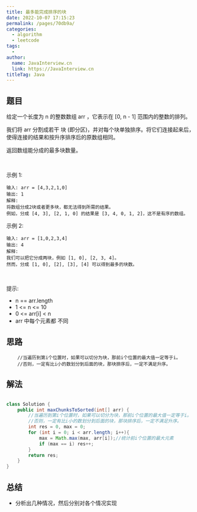 ```yaml
---
title: 最多能完成排序的块
date: 2022-10-07 17:15:23
permalink: /pages/70db9a/
categories:
  - algorithm
  - leetcode
tags:
  - 
author: 
  name: JavaInterview.cn
  link: https://JavaInterview.cn
titleTag: Java
---
```



## 题目

给定一个长度为 n 的整数数组 arr ，它表示在 [0, n - 1] 范围内的整数的排列。

我们将 arr 分割成若干 块 (即分区)，并对每个块单独排序。将它们连接起来后，使得连接的结果和按升序排序后的原数组相同。

返回数组能分成的最多块数量。

 

示例 1:

    输入: arr = [4,3,2,1,0]
    输出: 1
    解释:
    将数组分成2块或者更多块，都无法得到所需的结果。
    例如，分成 [4, 3], [2, 1, 0] 的结果是 [3, 4, 0, 1, 2]，这不是有序的数组。
示例 2:

    输入: arr = [1,0,2,3,4]
    输出: 4
    解释:
    我们可以把它分成两块，例如 [1, 0], [2, 3, 4]。
    然而，分成 [1, 0], [2], [3], [4] 可以得到最多的块数。
 

提示:

- n == arr.length
- 1 <= n <= 10
- 0 <= arr[i] < n
- arr 中每个元素都 不同


## 思路

        //当遍历到第i个位置时，如果可以切分为块，那前i个位置的最大值一定等于i。
        //否则，一定有比i小的数划分到后面的块，那块排序后，一定不满足升序。


## 解法
```java

class Solution {
    public int maxChunksToSorted(int[] arr) {
        //当遍历到第i个位置时，如果可以切分为块，那前i个位置的最大值一定等于i。
        //否则，一定有比i小的数划分到后面的块，那块排序后，一定不满足升序。
        int res = 0, max = 0;
        for (int i = 0; i < arr.length; i++){
            max = Math.max(max, arr[i]);//统计前i个位置的最大元素
            if (max == i) res++;
        }
        return res;
    }
}
```

## 总结

- 分析出几种情况，然后分别对各个情况实现 

